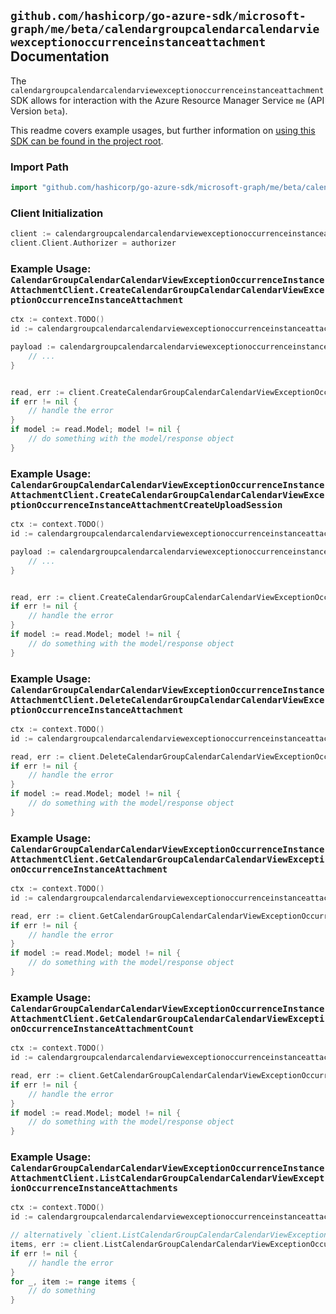 
## `github.com/hashicorp/go-azure-sdk/microsoft-graph/me/beta/calendargroupcalendarcalendarviewexceptionoccurrenceinstanceattachment` Documentation

The `calendargroupcalendarcalendarviewexceptionoccurrenceinstanceattachment` SDK allows for interaction with the Azure Resource Manager Service `me` (API Version `beta`).

This readme covers example usages, but further information on [using this SDK can be found in the project root](https://github.com/hashicorp/go-azure-sdk/tree/main/docs).

### Import Path

```go
import "github.com/hashicorp/go-azure-sdk/microsoft-graph/me/beta/calendargroupcalendarcalendarviewexceptionoccurrenceinstanceattachment"
```


### Client Initialization

```go
client := calendargroupcalendarcalendarviewexceptionoccurrenceinstanceattachment.NewCalendarGroupCalendarCalendarViewExceptionOccurrenceInstanceAttachmentClientWithBaseURI("https://management.azure.com")
client.Client.Authorizer = authorizer
```


### Example Usage: `CalendarGroupCalendarCalendarViewExceptionOccurrenceInstanceAttachmentClient.CreateCalendarGroupCalendarCalendarViewExceptionOccurrenceInstanceAttachment`

```go
ctx := context.TODO()
id := calendargroupcalendarcalendarviewexceptionoccurrenceinstanceattachment.NewMeCalendarGroupIdCalendarIdCalendarViewIdExceptionOccurrenceIdInstanceID("calendarGroupIdValue", "calendarIdValue", "eventIdValue", "eventId1Value", "eventId2Value")

payload := calendargroupcalendarcalendarviewexceptionoccurrenceinstanceattachment.Attachment{
	// ...
}


read, err := client.CreateCalendarGroupCalendarCalendarViewExceptionOccurrenceInstanceAttachment(ctx, id, payload)
if err != nil {
	// handle the error
}
if model := read.Model; model != nil {
	// do something with the model/response object
}
```


### Example Usage: `CalendarGroupCalendarCalendarViewExceptionOccurrenceInstanceAttachmentClient.CreateCalendarGroupCalendarCalendarViewExceptionOccurrenceInstanceAttachmentCreateUploadSession`

```go
ctx := context.TODO()
id := calendargroupcalendarcalendarviewexceptionoccurrenceinstanceattachment.NewMeCalendarGroupIdCalendarIdCalendarViewIdExceptionOccurrenceIdInstanceID("calendarGroupIdValue", "calendarIdValue", "eventIdValue", "eventId1Value", "eventId2Value")

payload := calendargroupcalendarcalendarviewexceptionoccurrenceinstanceattachment.CreateCalendarGroupCalendarCalendarViewExceptionOccurrenceInstanceAttachmentCreateUploadSessionRequest{
	// ...
}


read, err := client.CreateCalendarGroupCalendarCalendarViewExceptionOccurrenceInstanceAttachmentCreateUploadSession(ctx, id, payload)
if err != nil {
	// handle the error
}
if model := read.Model; model != nil {
	// do something with the model/response object
}
```


### Example Usage: `CalendarGroupCalendarCalendarViewExceptionOccurrenceInstanceAttachmentClient.DeleteCalendarGroupCalendarCalendarViewExceptionOccurrenceInstanceAttachment`

```go
ctx := context.TODO()
id := calendargroupcalendarcalendarviewexceptionoccurrenceinstanceattachment.NewMeCalendarGroupIdCalendarIdCalendarViewIdExceptionOccurrenceIdInstanceIdAttachmentID("calendarGroupIdValue", "calendarIdValue", "eventIdValue", "eventId1Value", "eventId2Value", "attachmentIdValue")

read, err := client.DeleteCalendarGroupCalendarCalendarViewExceptionOccurrenceInstanceAttachment(ctx, id)
if err != nil {
	// handle the error
}
if model := read.Model; model != nil {
	// do something with the model/response object
}
```


### Example Usage: `CalendarGroupCalendarCalendarViewExceptionOccurrenceInstanceAttachmentClient.GetCalendarGroupCalendarCalendarViewExceptionOccurrenceInstanceAttachment`

```go
ctx := context.TODO()
id := calendargroupcalendarcalendarviewexceptionoccurrenceinstanceattachment.NewMeCalendarGroupIdCalendarIdCalendarViewIdExceptionOccurrenceIdInstanceIdAttachmentID("calendarGroupIdValue", "calendarIdValue", "eventIdValue", "eventId1Value", "eventId2Value", "attachmentIdValue")

read, err := client.GetCalendarGroupCalendarCalendarViewExceptionOccurrenceInstanceAttachment(ctx, id)
if err != nil {
	// handle the error
}
if model := read.Model; model != nil {
	// do something with the model/response object
}
```


### Example Usage: `CalendarGroupCalendarCalendarViewExceptionOccurrenceInstanceAttachmentClient.GetCalendarGroupCalendarCalendarViewExceptionOccurrenceInstanceAttachmentCount`

```go
ctx := context.TODO()
id := calendargroupcalendarcalendarviewexceptionoccurrenceinstanceattachment.NewMeCalendarGroupIdCalendarIdCalendarViewIdExceptionOccurrenceIdInstanceID("calendarGroupIdValue", "calendarIdValue", "eventIdValue", "eventId1Value", "eventId2Value")

read, err := client.GetCalendarGroupCalendarCalendarViewExceptionOccurrenceInstanceAttachmentCount(ctx, id)
if err != nil {
	// handle the error
}
if model := read.Model; model != nil {
	// do something with the model/response object
}
```


### Example Usage: `CalendarGroupCalendarCalendarViewExceptionOccurrenceInstanceAttachmentClient.ListCalendarGroupCalendarCalendarViewExceptionOccurrenceInstanceAttachments`

```go
ctx := context.TODO()
id := calendargroupcalendarcalendarviewexceptionoccurrenceinstanceattachment.NewMeCalendarGroupIdCalendarIdCalendarViewIdExceptionOccurrenceIdInstanceID("calendarGroupIdValue", "calendarIdValue", "eventIdValue", "eventId1Value", "eventId2Value")

// alternatively `client.ListCalendarGroupCalendarCalendarViewExceptionOccurrenceInstanceAttachments(ctx, id)` can be used to do batched pagination
items, err := client.ListCalendarGroupCalendarCalendarViewExceptionOccurrenceInstanceAttachmentsComplete(ctx, id)
if err != nil {
	// handle the error
}
for _, item := range items {
	// do something
}
```
